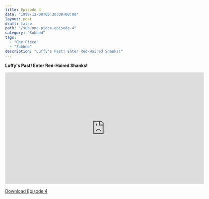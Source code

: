 ```yaml
---
title: Episode 4
date: "1999-12-08T05:30:00+00:00"
layout: post
draft: false
path: "/sub-one-piece-episode-4"
category: "Subbed"
tags:
  - "One Piece"
  - "Subbed"
description: "Luffy's Past! Enter Red-Haired Shanks!"
---
```


**Luffy's Past! Enter Red-Haired Shanks!**

<iframe width="640" height="360" src="https://www.fembed.com/v/05vlpnrxno6" frameborder="0" marginwidth=0 marginheight=0 scrolling=no allowfullscreen></iframe>

<a href="http://ouo.io/qs/eCodkFEQ?s=https://rapidvid.to/d/https://www.fembed.com/v/05vlpnrxno6">Download Episode 4</a>
